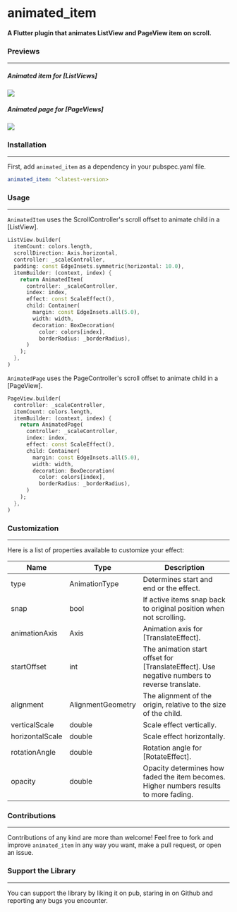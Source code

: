 # animated_item

#### A Flutter plugin that animates ListView and PageView item on scroll.

### Previews
---  

##### Animated item for [ListViews]

![](https://github.com/Conezi/animated_item/blob/main/demo/animated_item_preview.gif?raw=true)

##### Animated page for [PageViews]

![](https://github.com/Conezi/animated_item/blob/main/demo/animated_page_preview.gif?raw=true)

### Installation
---  

First, add `animated_item` as a dependency in your pubspec.yaml file.

```yaml
animated_item: ^<latest-version>
```

### Usage
---  
`AnimatedItem` uses the ScrollController's scroll offset to animate child in a [ListView].

```dart
ListView.builder(
  itemCount: colors.length,
  scrollDirection: Axis.horizontal,
  controller: _scaleController,
  padding: const EdgeInsets.symmetric(horizontal: 10.0),
  itemBuilder: (context, index) {
    return AnimatedItem(
      controller: _scaleController,
      index: index,
      effect: const ScaleEffect(),
      child: Container(
        margin: const EdgeInsets.all(5.0),
        width: width,
        decoration: BoxDecoration(
          color: colors[index],
          borderRadius: _borderRadius),
      )
    );
  },
)
``` 

`AnimatedPage` uses the PageController's scroll offset to animate child in a [PageView].

```dart
PageView.builder(
  controller: _scaleController,
  itemCount: colors.length,
  itemBuilder: (context, index) {
    return AnimatedPage(
      controller: _scaleController,
      index: index,
      effect: const ScaleEffect(),
      child: Container(
        margin: const EdgeInsets.all(5.0),
        width: width,
        decoration: BoxDecoration(
          color: colors[index], 
          borderRadius: _borderRadius),
      )
    );
  },
)
```  

### Customization
---  

Here is a list of properties available to customize your effect:

| Name            | Type              | Description                                                                                  |
|-----------------|-------------------|----------------------------------------------------------------------------------------------|
| type            | AnimationType     | Determines start and end or the effect.                                                      |
| snap            | bool              | If active items snap back to original position when not scrolling.                           |
| animationAxis   | Axis              | Animation axis for [TranslateEffect].                                                        | 
| startOffset     | int               | The animation start offset for [TranslateEffect]. Use negative numbers to reverse translate. |
| alignment       | AlignmentGeometry | The alignment of the origin, relative to the size of the child.                              |
| verticalScale   | double            | Scale effect vertically.                                                                     |
| horizontalScale | double            | Scale effect horizontally.                                                                   |
| rotationAngle   | double            | Rotation angle for [RotateEffect].                                                           |
| opacity         | double            | Opacity determines how faded the item becomes. Higher numbers results to more fading.        |


### Contributions
---  

Contributions of any kind are more than welcome! Feel free to fork and improve `animated_item` in any way you want, make a pull request, or open an issue.

### Support the Library
---  

You can support the library by liking it on pub, staring in on Github and reporting any bugs you encounter.